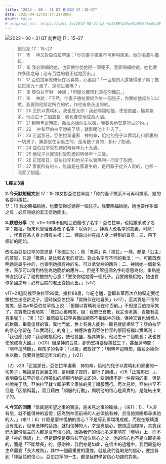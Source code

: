 ```yaml
---
title: "2022 – 08 – 31 QT 創世記 17：15~27"
date: 2025-04-12T03:14:21+0800
draft: false
# original_url: https://cmtc.tw/2022-08-31-qt-%e5%89%b5%e4%b8%96%e8%a8%98-17%ef%bc%9a1527
---
```


![2022 – 08 – 31 QT 創世記 17：15\~27](/images/qt.jpg  "2022 – 08 – 31 QT 創世記 17：15\~27")

> 創世記 17：15\~27  
> 17：15 　神又對亞伯拉罕說：「你的妻子撒萊不可再叫撒萊，她的名要叫撒拉。  
> 17：16 我必賜福給她，也要使你從她得一個兒子。我要賜福給她，她也要作多國之母；必有百姓的君王從她而出。」  
> 17：17 亞伯拉罕就俯伏在地喜笑，心裏說：「一百歲的人還能得孩子嗎？撒拉已經九十歲了，還能生養嗎？」  
> 17：18 亞伯拉罕對　神說：「但願以實瑪利活在你面前。」  
> 17：19 　神說：「不然，你妻子撒拉要給你生一個兒子，你要給他起名叫以撒。我要與他堅定所立的約，作他後裔永遠的約。  
> 17：20 至於以實瑪利，我也應允你：我必賜福給他，使他昌盛，極其繁多。他必生十二個族長；我也要使他成為大國。  
> 17：21 到明年這時節，撒拉必給你生以撒，我要與他堅定所立的約。」  
> 17：22 　神和亞伯拉罕說完了話，就離開他上升去了。  
> 17：23 正當那日，亞伯拉罕遵著　神的命，給他的兒子以實瑪利和家裏的一切男子，無論是在家裏生的，是用銀子買的，都行了割禮。  
> 17：24 亞伯拉罕受割禮的時候年九十九歲。  
> 17：25 他兒子以實瑪利受割禮的時候年十三歲。  
> 17：26 正當那日，亞伯拉罕和他兒子以實瑪利一同受了割禮。  
> 17：27 家裏所有的人，無論是在家裏生的，是用銀子從外人買的，也都一同受了割禮。

**1.經文3遍**

**2.今天默想經文**創 17：15 神又對亞伯拉罕說：「你的妻子撒萊不可再叫撒萊，她的名要叫撒拉。  
17：16 我必賜福給她，也要使你從她得一個兒子。我要賜福給她，她也要作多國之母；必有百姓的君王從她而出。

**3.默想分享**（1）v15\~16神不但給亞伯蘭改了名字：亞伯拉罕，也給撒萊改了名字：撒拉，後來也曾給雅各改了名字：以色列…。神為人改名字的意義，可能：一、代表在某人身上擁有主權；二、顯露出神在這人身上特別的旨意；三、帶下一個新的開始。

改名為亞伯拉罕的意思是「多國之父」；而「撒萊」與「撒拉」一樣，都是「公主」的意思，只是「撒萊」是比較古老的寫法。對此名字有不同的看法：一、可能既表明她是屬乎神的，也表明她擁有神的名，可以承受神的應許；二、神給她一個新名字，表示可以得到特別為她而給的應許…。但是不管這個名字的意思為何，重點是神直接啟示了祂對撒拉的心意：「要使你從她得一個兒子。我要賜福給她，她也要作多國之母；必有百姓的君王從她而出。」（v17）

v17\~21這時候亞伯拉罕99歲，撒拉89歲，年紀老邁，當耶和華再次立約堅定要從撒拉生出應許之子，這時候亞伯拉罕「就俯伏在地喜笑」（v17），這其實是不信的苦笑，因為v18亞伯拉罕馬上說：「但願以實瑪利活在你面前。」不但是亞伯拉罕笑了，其實撒拉也暗笑：「撒拉心裏暗笑，說：我既已衰敗，我主也老邁，豈能有這喜事呢？」（18：12）雖然亞伯拉罕與撒拉顯然不相信神的話，但神其實也憐憫人的軟弱，畢竟這樣的事，異地而處，世上有幾人能夠一聽見就能相信了？亞伯拉罕的信心停留在「以實瑪利」的身上，神應許會因亞伯拉罕的原因祝福以實瑪利：「我也應允你：我必賜福給他，使他昌盛，極其繁多。他必生十二個族長；我也要使他成為大國。」（v20）但是神的旨意，卻仍堅持要從撒拉生子，甚至連時間：「明年這時節」，與孩子的名字：「以撒」都取好了：「到明年這時節，撒拉必給你生以撒，我要與他堅定所立的約。」（v21）

（2）v23「正當那日，亞伯拉罕遵著　神的命，給他的兒子以實瑪利和家裏的一切男子，無論是在家裏生的，是用銀子買的，都行了割禮。」v26「正當那日…」，表明亞伯拉罕的信心所帶出的順服行動是立即的。受割禮不是一件容易的事，但是神說完了話，亞伯拉罕就立即帶著全家族的男丁順服而行。再次見證，亞伯拉罕不但是「因信稱義」，而且藉由「順服的行動」，顯明他的信心是真實的，是能結出果子的。

**4.今天的回應**「信就是所望之事的實底，是未見之事的確據。」（來11：1）、「人非有信，就不能得神的喜悅；因為到神面前來的人必須信有神，且信祂賞賜那尋求祂的人。」（來11：6）什麼是蒙神悅納的信心？不是等到看環境成就，而是在眼睛還沒有見到，但單憑神的話語，就相信神的人，才是真信心。按照這個標準，其實我們大部份信主的人都是沒有信心的。因為我們的信心多是定睛在「環境」上，而不是「神的話語」上。但是即便是亞伯拉罕這位信心之父，他的信心也不是立即完美的，而是「不斷增長」的。感謝神，我們亦是如此，在信主的過程中，我們屬靈的生命需要「長大成熟」，其中一個最重要的證據，就是我們從眼見的信心，要提昇到「神話語的信心」，亞伯拉罕的一生，都是我們學習信心功課的對象。